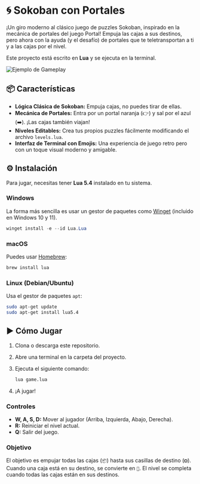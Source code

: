 # 🌀 Sokoban con Portales

¡Un giro moderno al clásico juego de puzzles Sokoban, inspirado en la mecánica de portales del juego Portal! Empuja las cajas a sus destinos, pero ahora con la ayuda (y el desafío) de portales que te teletransportan a ti y a las cajas por el nivel.

Este proyecto está escrito en **Lua** y se ejecuta en la terminal.

![Ejemplo de Gameplay](demo.gif) 

## 📦 Características

* **Lógica Clásica de Sokoban:** Empuja cajas, no puedes tirar de ellas.
* **Mecánica de Portales:** Entra por un portal naranja (👉) y sal por el azul (➡️). ¡Las cajas también viajan!
* **Niveles Editables:** Crea tus propios puzzles fácilmente modificando el archivo `levels.lua`.
* **Interfaz de Terminal con Emojis:** Una experiencia de juego retro pero con un toque visual moderno y amigable.

## ⚙️ Instalación

Para jugar, necesitas tener **Lua 5.4** instalado en tu sistema.

### Windows

La forma más sencilla es usar un gestor de paquetes como [Winget](https://learn.microsoft.com/es-es/windows/package-manager/winget/) (incluido en Windows 10 y 11).

```powershell
winget install -e --id Lua.Lua
```

### macOS

Puedes usar [Homebrew](https://brew.sh/index_es):

```bash
brew install lua
```

### Linux (Debian/Ubuntu)

Usa el gestor de paquetes `apt`:

```bash
sudo apt-get update
sudo apt-get install lua5.4
```

## ▶️ Cómo Jugar

1. Clona o descarga este repositorio.

2. Abre una terminal en la carpeta del proyecto.

3. Ejecuta el siguiente comando:
   
   ```bash
   lua game.lua
   ```

4. ¡A jugar!

### Controles

* **W, A, S, D:** Mover al jugador (Arriba, Izquierda, Abajo, Derecha).
* **R:** Reiniciar el nivel actual.
* **Q:** Salir del juego.

### Objetivo

El objetivo es empujar todas las cajas (`📦`) hasta sus casillas de destino (`❎`). Cuando una caja está en su destino, se convierte en `🎯`. El nivel se completa cuando todas las cajas están en sus destinos.
